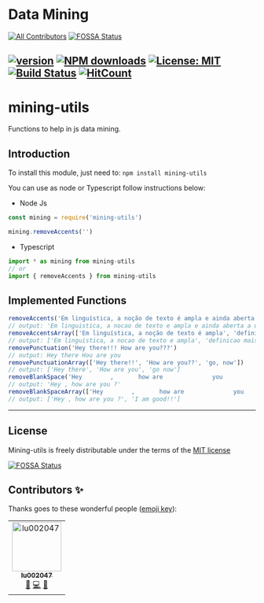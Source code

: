 # Data Mining
[![All Contributors](https://img.shields.io/badge/all_contributors-1-orange.svg?style=flat-square)](#contributors)
[![FOSSA Status](https://app.fossa.io/api/projects/git%2Bgithub.com%2FOracy%2Fmining-utils.svg?type=shield)](https://app.fossa.io/projects/git%2Bgithub.com%2FOracy%2Fmining-utils?ref=badge_shield)

[![version](https://badge.fury.io/js/mining-utils.svg)](https://badge.fury.io/js/mining-utils) [![NPM downloads](https://img.shields.io/npm/dw/mining-utils)](https://img.shields.io/npm/dw/mining-utils)  [![License: MIT](https://img.shields.io/badge/License-MIT-yellow.svg)](https://github.com/Oracy/mining-utils/blob/master/LICENSE) [![Build Status](https://travis-ci.org/Oracy/mining-utils.svg?branch=master)](https://travis-ci.org/Oracy/mining-utils) [![HitCount](http://hits.dwyl.io/oracy/mining-utils.svg)](http://hits.dwyl.io/oracy/mining-utils)
---
# mining-utils

Functions to help in js data mining.

## Introduction

To install this module, just need to: `npm install mining-utils`

You can use as node or Typescript follow instructions below:
- Node Js
```javascript
const mining = require('mining-utils')

mining.removeAccents('')
```
- Typescript
```javascript
import * as mining from mining-utils
// or
import { removeAccents } from mining-utils
```

## Implemented Functions
```javascript
removeAccents('Em linguística, a noção de texto é ampla e ainda aberta a uma definição mais precisa. Grosso modo, pode ser entendido como manifestação linguística das ideias de um autor, que serão interpretadas pelo leitor de acordo com seus conhecimentos linguísticos e culturais. Seu tamanho é variável.')
// output: 'Em linguistica, a nocao de texto e ampla e ainda aberta a uma definicao mais precisa. Grosso modo, pode ser entendido como manifestacao linguistica das ideias de um autor, que serao interpretadas pelo leitor de acordo com seus conhecimentos linguisticos e culturais. Seu tamanho e variavel.
removeAccentsArray(['Em linguística, a noção de texto é ampla', 'definição mais precisa. Grosso modo, pode ser entendido como manifestação linguística'])
// output: ['Em linguistica, a nocao de texto e ampla', 'definicao mais precisa. Grosso modo, pode ser entendido como manifestacao linguistica']
removePunctuation('Hey there!!! How are you???')
// output: Hey there Hou are you
removePunctuationArray(['Hey there!!', 'How are you??', 'go, now'])
// output: ['Hey there', 'How are you', 'go now']
removeBlankSpace('Hey        ,       how are              you           ?')
// output: 'Hey , how are you ?'
removeBlankSpaceArray(['Hey        ,       how are              you           ?', 'I            am      good!!'])
// output: ['Hey , how are you ?', 'I am good!!']
```
---

## License

Mining-utils is freely distributable under the terms of the [MIT license](https://github.com/Oracy/mining-utils/blob/master/LICENSE)


[![FOSSA Status](https://app.fossa.io/api/projects/git%2Bgithub.com%2FOracy%2Fmining-utils.svg?type=large)](https://app.fossa.io/projects/git%2Bgithub.com%2FOracy%2Fmining-utils?ref=badge_large)

## Contributors ✨

Thanks goes to these wonderful people ([emoji key](https://allcontributors.org/docs/en/emoji-key)):

<!-- ALL-CONTRIBUTORS-LIST:START - Do not remove or modify this section -->
<!-- prettier-ignore -->
<table>
  <tr>
    <td align="center"><a href="https://github.com/lu002047"><img src="https://avatars1.githubusercontent.com/u/12716914?v=4" width="100px;" alt="lu002047"/><br /><sub><b>lu002047</b></sub></a><br /><a href="#maintenance-lu002047" title="Maintenance">🚧</a> <a href="https://github.com/Oracy/mining-utils/commits?author=lu002047" title="Code">💻</a> <a href="#review-lu002047" title="Reviewed Pull Requests">👀</a></td>
  </tr>
</table>

<!-- ALL-CONTRIBUTORS-LIST:END -->
